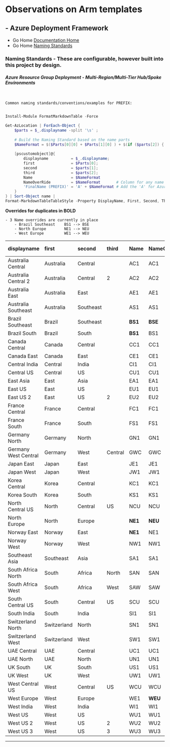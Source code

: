 #  Observations on Arm templates # 

## - Azure Deployment Framework ## 
- Go Home [Documentation Home](./ARM.md)
- Go Home [Naming Standards](./Naming_Standards.md)

### Naming Standards - These are configurable, however built into this project by design.

#### *Azure Resource Group Deployment - Multi-Region/Multi-Tier Hub/Spoke Environments*
<br/>


    Common naming standards/conventions/examples for PREFIX:

```powershell

Install-Module FormatMarkdownTable -Force

Get-AzLocation | ForEach-Object {
    $parts = $_.displayname -split '\s' ;
    
    # Build the Naming Standard based on the name parts
    $NameFormat = $($Parts[0][0] + $Parts[1][0] ) + $(if ($parts[2]) { $parts[2][0] }else { 1 })
    
    [pscustomobject]@{
        displayname          = $_.displayname; 
        first                = $Parts[0]; 
        second               = $parts[1]; 
        third                = $parts[2]; 
        Name                 = $NameFormat
        NameOverRide         = $NameFormat       # Column for any name collisions to create "manual" override
        'FinalName (PREFIX)' = 'A' + $NameFormat # Add the 'A' for Azure to the front of the Name
    } 
} | Sort-Object name | 
Format-MarkdownTableTableStyle -Property DisplayName, First, Second, Third, Name, Name, NameOverRide, 'FinalName (PREFIX)'

```

**Overrides for duplicates in BOLD**

    - 3 Name overrides are currently in place
        - Brazil Southeast    BS1 --> BSE
        - North Europe        NE1 --> NEU
        - West Europe         WE1 --> WEU

|displayname|first|second|third|Name|NameOverRide|FinalName (PREFIX)|
|:--|:--|:--|:--|:--|:--|:--|
|Australia Central|Australia|Central||AC1|AC1|AAC1|
|Australia Central 2|Australia|Central|2|AC2|AC2|AAC2|
|Australia East|Australia|East||AE1|AE1|AAE1|
|Australia Southeast|Australia|Southeast||AS1|AS1|AAS1|
|Brazil Southeast|Brazil|Southeast||**BS1**|**BSE**|ABSE|
|Brazil South|Brazil|South||**BS1**|BS1|ABS1|
|Canada Central|Canada|Central||CC1|CC1|ACC1|
|Canada East|Canada|East||CE1|CE1|ACE1|
|Central India|Central|India||CI1|CI1|ACI1|
|Central US|Central|US||CU1|CU1|ACU1|
|East Asia|East|Asia||EA1|EA1|AEA1|
|East US|East|US||EU1|EU1|AEU1|
|East US 2|East|US|2|EU2|EU2|AEU2|
|France Central|France|Central||FC1|FC1|AFC1|
|France South|France|South||FS1|FS1|AFS1|
|Germany North|Germany|North||GN1|GN1|AGN1|
|Germany West Central|Germany|West|Central|GWC|GWC|AGWC|
|Japan East|Japan|East||JE1|JE1|AJE1|
|Japan West|Japan|West||JW1|JW1|AJW1|
|Korea Central|Korea|Central||KC1|KC1|AKC1|
|Korea South|Korea|South||KS1|KS1|AKS1|
|North Central US|North|Central|US|NCU|NCU|ANCU|
|North Europe|North|Europe||**NE1**|**NEU**|ANEU|
|Norway East|Norway|East||**NE1**|NE1|ANE1|
|Norway West|Norway|West||NW1|NW1|ANW1|
|Southeast Asia|Southeast|Asia||SA1|SA1|ASA1|
|South Africa North|South|Africa|North|SAN|SAN|ASAN|
|South Africa West|South|Africa|West|SAW|SAW|ASAW|
|South Central US|South|Central|US|SCU|SCU|ASCU|
|South India|South|India||SI1|SI1|ASI1|
|Switzerland North|Switzerland|North||SN1|SN1|ASN1|
|Switzerland West|Switzerland|West||SW1|SW1|ASW1|
|UAE Central|UAE|Central||UC1|UC1|AUC1|
|UAE North|UAE|North||UN1|UN1|AUN1|
|UK South|UK|South||US1|US1|AUS1|
|UK West|UK|West||UW1|UW1|AUW1|
|West Central US|West|Central|US|WCU|WCU|AWCU|
|West Europe|West|Europe||WE1|**WEU**|AWEU|
|West India|West|India||WI1|WI1|AWI1|
|West US|West|US||WU1|WU1|AWU1|
|West US 2|West|US|2|WU2|WU2|AWU2|
|West US 3|West|US|3|WU3|WU3|AWU3|


---
